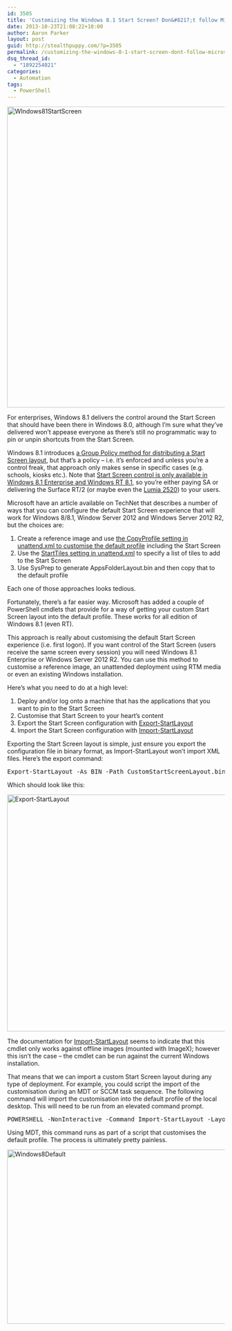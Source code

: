 ```yaml
---
id: 3505
title: 'Customizing the Windows 8.1 Start Screen? Don&#8217;t follow Microsoft&#8217;s guidance'
date: 2013-10-23T21:08:22+10:00
author: Aaron Parker
layout: post
guid: http://stealthpuppy.com/?p=3505
permalink: /customizing-the-windows-8-1-start-screen-dont-follow-microsofts-guidance/
dsq_thread_id:
  - "1892254021"
categories:
  - Automation
tags:
  - PowerShell
---
```

[<img class="alignright size-full wp-image-3506" alt="WIndows81StartScreen" src="http://stealthpuppy.com/wp-content/uploads/2013/10/WIndows81StartScreen.png" width="1020" height="696" srcset="https://stealthpuppy.com/wp-content/uploads/2013/10/WIndows81StartScreen.png 1020w, https://stealthpuppy.com/wp-content/uploads/2013/10/WIndows81StartScreen-150x102.png 150w, https://stealthpuppy.com/wp-content/uploads/2013/10/WIndows81StartScreen-300x204.png 300w, https://stealthpuppy.com/wp-content/uploads/2013/10/WIndows81StartScreen-624x425.png 624w" sizes="(max-width: 1020px) 100vw, 1020px" />](http://stealthpuppy.com/wp-content/uploads/2013/10/WIndows81StartScreen.png)

For enterprises, Windows 8.1 delivers the control around the Start Screen that should have been there in Windows 8.0, although I&#8217;m sure what they&#8217;ve delivered won&#8217;t appease everyone as there&#8217;s still no programmatic way to pin or unpin shortcuts from the Start Screen.

Windows 8.1 introduces [a Group Policy method for distributing a Start Screen layout](http://www.grouppolicy.biz/2013/06/customising-windows-8-1-start-screen-layout-with-group-policy/), but that&#8217;s a policy &#8211; i.e. it&#8217;s enforced and unless you&#8217;re a control freak, that approach only makes sense in specific cases (e.g. schools, kiosks etc.). Note that [Start Screen control is only available in Windows 8.1 Enterprise and Windows RT 8.1](http://www.microsoft.com/en-us/windows/enterprise/products-and-technologies/windows-8-1/compare/default.aspx), so you&#8217;re either paying SA or delivering the Surface RT/2 (or maybe even the [Lumia 2520](http://blogs.windows.com/windows/b/windowsexperience/archive/2013/10/22/nokia-announces-the-lumia-2520-windows-tablet-at-nokia-world.aspx)) to your users.

Microsoft have an article available on TechNet that describes a number of ways that you can configure the default Start Screen experience that will work for Windows 8/8.1, Window Server 2012 and Windows Server 2012 R2, but the choices are:

  1. Create a reference image and use [the CopyProfile setting in unattend.xml to customise the default profile](http://technet.microsoft.com/en-us/library/hh825135.aspx) including the Start Screen
  2. Use the [StartTiles setting in unattend.xml](http://technet.microsoft.com/en-us/library/jj552650.aspx) to specify a list of tiles to add to the Start Screen
  3. Use SysPrep to generate AppsFolderLayout.bin and then copy that to the default profile

Each one of those approaches looks tedious.

<p style="text-align: left;">
  Fortunately, there&#8217;s a far easier way. Microsoft has added a couple of PowerShell cmdlets that provide for a way of getting your custom Start Screen layout into the default profile. These works for all edition of Windows 8.1 (even RT).
</p>

<p style="text-align: left;">
  This approach is really about customising the default Start Screen experience (i.e. first logon). If you want control of the Start Screen (users receive the same screen every session) you will need Windows 8.1 Enterprise or Windows Server 2012 R2. You can use this method to customise a reference image, an unattended deployment using RTM media or even an existing Windows installation.
</p>

<p style="text-align: left;">
  Here&#8217;s what you need to do at a high level:
</p>

  1. Deploy and/or log onto a machine that has the applications that you want to pin to the Start Screen
  2. Customise that Start Screen to your heart&#8217;s content
  3. Export the Start Screen configuration with [Export-StartLayout](http://technet.microsoft.com/en-us/library/dn283401.aspx)
  4. Import the Start Screen configuration with [Import-StartLayout](http://technet.microsoft.com/en-us/library/dn283403.aspx)

Exporting the Start Screen layout is simple, just ensure you export the configuration file in binary format, as Import-StartLayout won&#8217;t import XML files. Here&#8217;s the export command:

<pre class="lang:ps decode:true">Export-StartLayout -As BIN -Path CustomStartScreenLayout.bin -Verbose</pre>

Which should look like this:

[<img class="alignright size-full wp-image-3510" alt="Export-StartLayout" src="http://stealthpuppy.com/wp-content/uploads/2013/10/Export-StartLayout.png" width="1216" height="548" srcset="https://stealthpuppy.com/wp-content/uploads/2013/10/Export-StartLayout.png 1216w, https://stealthpuppy.com/wp-content/uploads/2013/10/Export-StartLayout-150x67.png 150w, https://stealthpuppy.com/wp-content/uploads/2013/10/Export-StartLayout-300x135.png 300w, https://stealthpuppy.com/wp-content/uploads/2013/10/Export-StartLayout-1024x461.png 1024w, https://stealthpuppy.com/wp-content/uploads/2013/10/Export-StartLayout-624x281.png 624w" sizes="(max-width: 1216px) 100vw, 1216px" />](http://stealthpuppy.com/wp-content/uploads/2013/10/Export-StartLayout.png)

The documentation for [Import-StartLayout](http://technet.microsoft.com/en-us/library/dn283403.aspx) seems to indicate that this cmdlet only works against offline images (mounted with ImageX); however this isn&#8217;t the case &#8211; the cmdlet can be run against the current Windows installation.

That means that we can import a custom Start Screen layout during any type of deployment. For example, you could script the import of the customisation during an MDT or SCCM task sequence. The following command will import the customisation into the default profile of the local desktop. This will need to be run from an elevated command prompt.

<pre class="lang:batch decode:true">POWERSHELL -NonInteractive -Command Import-StartLayout -LayoutPath .\CustomStartScreenLayout.bin -MountPath %SystemDrive%\</pre>

Using MDT, this command runs as part of a script that customises the default profile. The process is ultimately pretty painless.

[<img class="alignright size-full wp-image-3511" alt="Windows8Default" src="http://stealthpuppy.com/wp-content/uploads/2013/10/Windows8Default.png" width="841" height="403" srcset="https://stealthpuppy.com/wp-content/uploads/2013/10/Windows8Default.png 841w, https://stealthpuppy.com/wp-content/uploads/2013/10/Windows8Default-150x71.png 150w, https://stealthpuppy.com/wp-content/uploads/2013/10/Windows8Default-300x143.png 300w, https://stealthpuppy.com/wp-content/uploads/2013/10/Windows8Default-624x299.png 624w" sizes="(max-width: 841px) 100vw, 841px" />](http://stealthpuppy.com/wp-content/uploads/2013/10/Windows8Default.png)